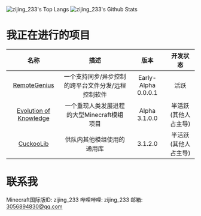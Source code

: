 ![zijing_233's Top Langs](https://github-readme-stats.vercel.app/api/top-langs/?username=zi-jing&line_height=35&hide=visual%20basic)
![zijing_233's Github Stats](https://github-readme-stats.vercel.app/api?username=zi-jing&show_icons=true&count_private=true&line_height=33.5)


# 我正在进行的项目

|名称|描述|版本|开发状态|
|:-:|:-:|:-:|:-:|
|[RemoteGenius](https://github.com/zi-jing/RemoteGenius)|一个支持同步/异步控制的跨平台文件分发/远程控制软件|Early-Alpha 0.0.0.1|活跃|
|[Evolution of Knowledge](https://github.com/gonggongjohn/Evolution-Of-Knowledge/tree/1.16)|一个重现人类发展进程的大型Minecraft模组项目|Alpha 3.1.0.0|半活跃(其他人占主导)|
|[CuckooLib](https://github.com/zi-jing/CuckooLib/tree/1.16)|供队内其他模组使用的通用库|3.1.2.0|半活跃(其他人占主导)|

# 联系我

Minecraft国际版ID: zijing_233
哔哩哔哩: zijing_233
邮箱: 3056894830@qq.com

<!--
**zi-jing/zi-jing** is a ✨ _special_ ✨ repository because its `README.md` (this file) appears on your GitHub profile.

Here are some ideas to get you started:

- 🔭 I’m currently working on ...
- 🌱 I’m currently learning ...
- 👯 I’m looking to collaborate on ...
- 🤔 I’m looking for help with ...
- 💬 Ask me about ...
- 📫 How to reach me: ...
- 😄 Pronouns: ...
- ⚡ Fun fact: ...
-->
